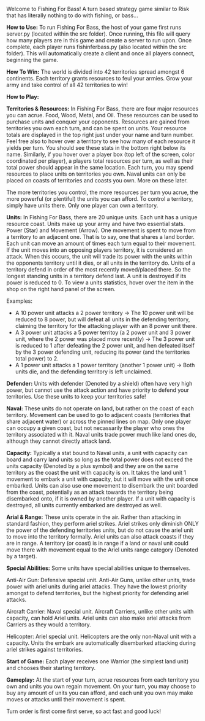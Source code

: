 Welcome to Fishing For Bass! A turn based strategy game similar to Risk that has literally nothing to do with fishing, or bass...

**How to Use:**
To run Fishing For Bass, the host of your game first runs server.py (located within the src folder). Once running, this file will query how many players are in this game and create a server to run upon. Once complete, each player
runs fishinferbass.py (also located within the src folder). This will automatically create a client and once all players connect, beginning the game.

**How To Win:**
The world is divided into 42 territories spread amongst 6 continents. Each territory grants resources to feul your armies. Grow your army and take control of all 42 territories to win!

**How to Play:**

**Territories & Resources:**
In Fishing For Bass, there are four major resources you can acrue. Food, Wood, Metal, and Oil. These resources can be used to purchase units and conquer your opponents. Resources are gained from territories you own each turn, and can be
spent on units. Your resource totals are displayed in the top right just under your name and turn number. Feel free also to hover over a territory to see how many of each resource it yields per turn. You should see these stats in the
bottom right below its name. Similarly, if you hover over a player box (top left of the screen, color coordinated per player), a players total resources per turn, as well as their total power should appear in the same location. Each
turn, you may spend resources to place units on territories you own. Naval units can only be placed on coasts of territories and coasts you own. More on these later.

The more territories you control, the more resources per turn you acrue, the more powerful (or plentiful) the units you can afford. To control a territory, simply have units there. Only one player can own a territory.

**Units:**
In Fishing For Bass, there are 20 unique units. Each unit has a unique resource coast. Units make up your army and have two essential stats. Power (Star) and Movement (Arrow). One movement is spent to move from a territory to an adjacent one.
That is to say, one that shares a land border. Each unit can move an amount of times each turn equal to their movement. If the unit moves into an opposing players territory, it is considered an attack. When this occurs, the unit will trade its power
with the units within the opponents territory until it dies, or all units in the territory do. Units of a territory defend in order of the most recently moved/placed there. So the longest standing units in a territory defend last. A unit is
destroyed if its power is reduced to 0. To view a units statistics, hover over the item in the shop on the right hand panel of the screen.

Examples:
- A 10 power unit attacks a 2 power territory -> The 10 power unit will be reduced to 8 power, but will defeat all units in the defending territory, claiming the territory for the attacking player with an 8 power unit there.
- A 3 power unit attacks a 5 power territoy (a 2 power unit and 3 power unit, where the 2 power was placed more recently) -> The 3 power unit is reduced to 1 after defeating the 2 power unit, and hen defeated itself by the 3 power defending
  unit, reducing its power (and the territories total power) to 2.
- A 1 power unit attacks a 1 power territory (another 1 power unit) -> Both units die, and the defending territory is left unclaimed.

**Defender:**
Units with defender (Denoted by a shield) often have very high power, but cannot use the attack action and have priority to defend your territories. Use these units to keep your territories safe!

**Naval:**
These units do not operate on land, but rather on the coast of each territory. Movement can be used to go to adjacent coasts (territories that share adjacent water) or across the pinned lines on map. Only one player can occupy a given coast, but
not necassarily the player who ones the territory associated with it. Naval units trade power much like land ones do, although they cannot directly attack land.

**Capacity:**
Typically a stat bound to Naval units, a unit with capacity can board and carry land units so long as the total power does not exceed the units capacity (Denoted by a plus symbol) and they are on the same territory as the coast the unit with
capacity is on. It takes the land unit 1 movement to embark a unit with capacity, but it will move with the unit once embarked. Units can also use one movement to disembark the unit boarded from the coast, potentially as an attack towards the territory
being disembarked onto, if it is owned by another player. If a unit with capacity is destroyed, all units currently embarked are destroyed as well.

**Arial & Range:**
These units operate in the air. Rather than attacking in standard fashion, they perform ariel strikes. Ariel strikes only diminish ONLY the power of the defending territories units, but do not cause the ariel unit to move into the territory formally. Ariel units
can also attack coasts if they are in range. A territory (or coast) is in range if a land or naval unit could move there with movement equal to the Ariel units range category (Denoted by a target).

**Special Abilities:**
Some units have special abilities unique to themselves.

Anti-Air Gun:
Defensive special unit. Anti-Air Guns, unlike other units, trade power with ariel units during ariel attacks. They have the lowest priority amongst to defend territories, but the highest priority for defending ariel attacks.

Aircraft Carrier:
Naval special unit. Aircraft Carriers, unlike other units with capacity, can hold Ariel units. Ariel units can also make ariel attacks from Carriers as they would a territory.

Helicopter:
Ariel special unit. Helicopters are the only non-Naval unit with a capacity. Units the embark are automatically disembarked attacking during ariel strikes against territories.

**Start of Game:**
Each player receives one Warrior (the simplest land unit) and chooses their starting territory.

**Gameplay:**
At the start of your turn, acrue resources from each territory you own and units you own regain movement. On your turn, you may choose to buy any amount of units you can afford, and each unit you own may make moves or attacks until their movement is spent.

Turn order is first come first serve, so act fast and good luck!
